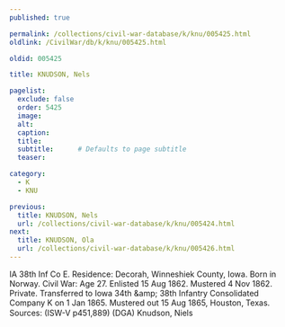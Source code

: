 ```yaml
---
published: true

permalink: /collections/civil-war-database/k/knu/005425.html
oldlink: /CivilWar/db/k/knu/005425.html

oldid: 005425

title: KNUDSON, Nels

pagelist:
  exclude: false
  order: 5425
  image: 
  alt:
  caption:
  title:
  subtitle:      # Defaults to page subtitle
  teaser:

category: 
  - K 
  - KNU

previous:
  title: KNUDSON, Nels
  url: /collections/civil-war-database/k/knu/005424.html  
next:
  title: KNUDSON, Ola
  url: /collections/civil-war-database/k/knu/005426.html   
---
```

IA 38th Inf Co E. Residence: Decorah, Winneshiek County, Iowa. Born in Norway. Civil War: Age 27. Enlisted 15 Aug 1862. Mustered 4 Nov 1862. Private. Transferred to Iowa 34th &amp;amp; 38th Infantry Consolidated Company K on 1 Jan 1865. Mustered out 15 Aug 1865, Houston, Texas. Sources: (ISW-V p451,889) (DGA) &#147;Knudson, Niels&#148;